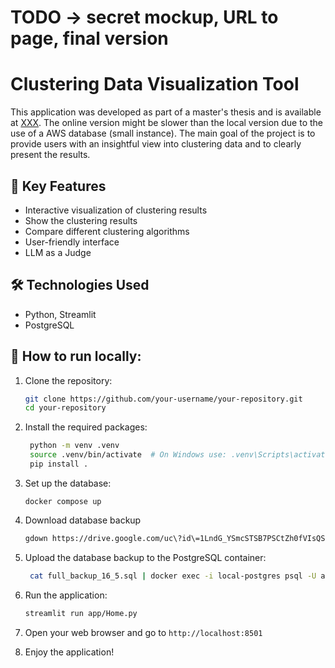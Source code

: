 # TODO -> secret mockup, URL to page, final version

# Clustering Data Visualization Tool

This application was developed as part of a master's thesis and is available at [XXX](XXX). The online version might be slower than the local version due to the use of a AWS database (small instance).
The main goal of the project is to provide users with an insightful view into clustering data and to clearly present the results.

## 🎯 Key Features

- Interactive visualization of clustering results
- Show the clustering results
- Compare different clustering algorithms
- User-friendly interface
- LLM as a Judge

## 🛠️ Technologies Used

- Python, Streamlit
- PostgreSQL

## 🚀 How to run locally:

1. Clone the repository:

   ```bash
   git clone https://github.com/your-username/your-repository.git
   cd your-repository

   ```

2. Install the required packages:
   ```bash
    python -m venv .venv
    source .venv/bin/activate  # On Windows use: .venv\Scripts\activate
    pip install .
   ```
3. Set up the database:
   ```
   docker compose up
   ```
4. Download database backup
   ```bash
   gdown https://drive.google.com/uc\?id\=1LndG_YSmcSTSB7PSCtZh0fVIsQSa48_t
   ```
5. Upload the database backup to the PostgreSQL container:
   ```bash
    cat full_backup_16_5.sql | docker exec -i local-postgres psql -U admin
   ```
6. Run the application:

   ```bash
   streamlit run app/Home.py
   ```

7. Open your web browser and go to `http://localhost:8501`

8. Enjoy the application!
